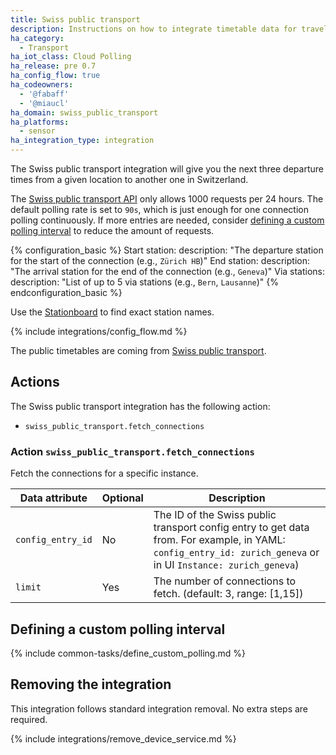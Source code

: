 ```yaml
---
title: Swiss public transport
description: Instructions on how to integrate timetable data for traveling in Switzerland within Home Assistant.
ha_category:
  - Transport
ha_iot_class: Cloud Polling
ha_release: pre 0.7
ha_config_flow: true
ha_codeowners:
  - '@fabaff'
  - '@miaucl'
ha_domain: swiss_public_transport
ha_platforms:
  - sensor
ha_integration_type: integration
---
```


The Swiss public transport integration will give you the next three departure times from a given location to another one in Switzerland.

The [Swiss public transport API](https://transport.opendata.ch/) only allows 1000 requests per 24 hours. The default polling rate is set to `90s`, which is just enough for one connection polling continuously. If more entries are needed, consider [defining a custom polling interval](#defining-a-custom-polling-interval) to reduce the amount of requests.

{% configuration_basic %}
Start station:
  description: "The departure station for the start of the connection (e.g., `Zürich HB`)"
End station:
  description: "The arrival station for the end of the connection (e.g., `Geneva`)"
Via stations:
  description: "List of up to 5 via stations (e.g., `Bern`, `Lausanne`)"
{% endconfiguration_basic %}

Use the [Stationboard](https://transport.opendata.ch/examples/stationboard.html) to find exact station names.

{% include integrations/config_flow.md %}

The public timetables are coming from [Swiss public transport](https://transport.opendata.ch/).

## Actions

The Swiss public transport integration has the following action:

- `swiss_public_transport.fetch_connections`

### Action `swiss_public_transport.fetch_connections`

Fetch the connections for a specific instance.

| Data attribute | Optional | Description                                              |
|------------------------|----------|----------------------------------------------------------|
| `config_entry_id`      | No       | The ID of the Swiss public transport config entry to get data from. For example, in YAML: `config_entry_id: zurich_geneva` or in UI `Instance: zurich_geneva`)|
| `limit`                | Yes      | The number of connections to fetch. (default: 3, range: [1,15])|

## Defining a custom polling interval

{% include common-tasks/define_custom_polling.md %}

## Removing the integration

This integration follows standard integration removal. No extra steps are required.

{% include integrations/remove_device_service.md %}
